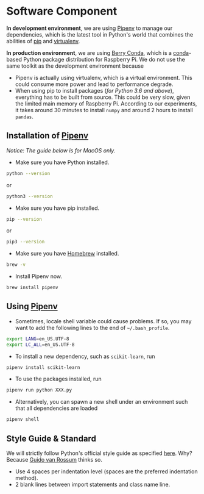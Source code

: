 # Software Component

**In development environment**, we are using [Pipenv](https://pipenv.readthedocs.io/) to manage our dependencies, which is the latest tool in Python's world that combines the abilities of [pip](https://pypi.org/project/pip/) and [virtualenv](https://virtualenv.pypa.io/).

**In production environment**, we are using [Berry Conda](https://github.com/jjhelmus/berryconda), which is a [conda](https://conda.io/)-based Python package distribution for Raspberry Pi. We do not use the same toolkit as the development environment because
- Pipenv is actually using virtualenv, which is a virtual environment. This could consume more power and lead to performance degrade.
- When using pip to install packages (_for Python 3.6 and above_), everything has to be built from source. This could be very slow, given the limited main memory of Raspberry Pi. According to our experiments, it takes around 30 minutes to install `numpy` and around 2 hours to install `pandas`.

## Installation of [Pipenv](https://pipenv.readthedocs.io/)

_Notice: The guide below is for MacOS only._

- Make sure you have Python installed.
```bash
python --version
```
or
```bash
python3 --version
```
- Make sure you have pip installed.
```bash
pip --version
```
or
```bash
pip3 --version
```
- Make sure you have [Homebrew]() installed.
```bash
brew -v
```
- Install Pipenv now.
```bash
brew install pipenv
```

## Using [Pipenv](https://pipenv.readthedocs.io/)

- Sometimes, locale shell variable could cause problems. If so, you may want to add the following lines to the end of `~/.bash_profile`.
```bash
export LANG=en_US.UTF-8
export LC_ALL=en_US.UTF-8
```
- To install a new dependency, such as `scikit-learn`, run
```bash
pipenv install scikit-learn
```
- To use the packages installed, run
```bash
pipenv run python XXX.py
```
- Alternatively, you can spawn a new shell under an environment such that all dependencies are loaded
```bash
pipenv shell
```

## Style Guide & Standard

We will strictly follow Python's official style guide as specified [here](https://www.python.org/dev/peps/pep-0008/). Why? Because [Guido van Rossum](https://en.wikipedia.org/wiki/Guido_van_Rossum) thinks so.

- Use 4 spaces per indentation level (spaces are the preferred indentation method).
- 2 blank lines between import statements and class name line.
